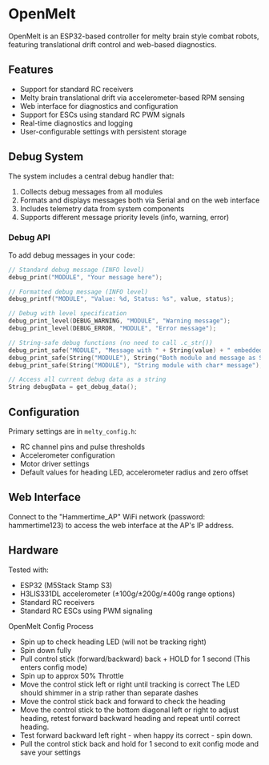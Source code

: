 # OpenMelt

OpenMelt is an ESP32-based controller for melty brain style combat robots, featuring translational drift control and web-based diagnostics.

## Features

- Support for standard RC receivers
- Melty brain translational drift via accelerometer-based RPM sensing
- Web interface for diagnostics and configuration
- Support for ESCs using standard RC PWM signals
- Real-time diagnostics and logging
- User-configurable settings with persistent storage

## Debug System

The system includes a central debug handler that:

1. Collects debug messages from all modules
2. Formats and displays messages both via Serial and on the web interface
3. Includes telemetry data from system components 
4. Supports different message priority levels (info, warning, error)

### Debug API

To add debug messages in your code:

```cpp
// Standard debug message (INFO level)
debug_print("MODULE", "Your message here");

// Formatted debug message (INFO level)
debug_printf("MODULE", "Value: %d, Status: %s", value, status);

// Debug with level specification
debug_print_level(DEBUG_WARNING, "MODULE", "Warning message");
debug_print_level(DEBUG_ERROR, "MODULE", "Error message");

// String-safe debug functions (no need to call .c_str())
debug_print_safe("MODULE", "Message with " + String(value) + " embedded");
debug_print_safe(String("MODULE"), String("Both module and message as String objects"));
debug_print_safe(String("MODULE"), "String module with char* message");

// Access all current debug data as a string
String debugData = get_debug_data();
```

## Configuration

Primary settings are in `melty_config.h`:

- RC channel pins and pulse thresholds
- Accelerometer configuration
- Motor driver settings
- Default values for heading LED, accelerometer radius and zero offset

## Web Interface

Connect to the "Hammertime_AP" WiFi network (password: hammertime123) to access the web interface at the AP's IP address.

## Hardware

Tested with:
- ESP32 (M5Stack Stamp S3)
- H3LIS331DL accelerometer (±100g/±200g/±400g range options)
- Standard RC receivers
- Standard RC ESCs using PWM signaling 


OpenMelt Config Process
- Spin up to check heading LED (will not be tracking right)
- Spin down fully
- Pull control stick (forward/backward) back + HOLD for 1 second (This enters config mode)
- Spin up to approx 50% Throttle
- Move the control stick left or right until tracking is correct
  The LED should shimmer in a strip rather than separate dashes
- Move the control stick back and forward to check the heading
- Move the control stick to the bottom diagonal left or right to adjust heading, retest forward backward heading and repeat until correct heading.
- Test forward backward left right - when happy its correct - spin down.
- Pull the control stick back and hold for 1 second to exit config mode and save your settings

